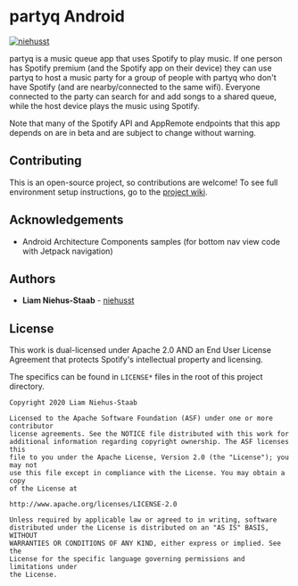 # partyq Android

[![niehusst](https://circleci.com/gh/niehusst/partyq-android.svg?style=svg)](https://app.circleci.com/pipelines/github/niehusst/partyq-android)

partyq is a music queue app that uses Spotify to play music. If one person has Spotify premium (and the Spotify app on their device) they can use partyq to host a music party for a group of people with partyq who don't have Spotify (and are nearby/connected to the same wifi). Everyone connected to the party can search for and add songs to a shared queue, while the host device plays the music using Spotify.
    
Note that many of the Spotify API and AppRemote endpoints that this app depends on are in beta and are subject to change without warning.

## Contributing

This is an open-source project, so contributions are welcome! To see full environment setup instructions, go to the [project wiki](https://github.com/niehusst/partyq-android/wiki/Development-Setup).

## Acknowledgements
* Android Architecture Components samples (for bottom nav view code with Jetpack navigation)

## Authors

* **Liam Niehus-Staab** - [niehusst](https://github.com/niehusst)

## License

This work is dual-licensed under Apache 2.0 AND an End User License Agreement that protects Spotify's intellectual property and licensing.

The specifics can be found in `LICENSE*` files in the root of this project directory.

```
Copyright 2020 Liam Niehus-Staab

Licensed to the Apache Software Foundation (ASF) under one or more contributor 
license agreements. See the NOTICE file distributed with this work for 
additional information regarding copyright ownership. The ASF licenses this 
file to you under the Apache License, Version 2.0 (the "License"); you may not 
use this file except in compliance with the License. You may obtain a copy 
of the License at

http://www.apache.org/licenses/LICENSE-2.0

Unless required by applicable law or agreed to in writing, software 
distributed under the License is distributed on an "AS IS" BASIS, WITHOUT 
WARRANTIES OR CONDITIONS OF ANY KIND, either express or implied. See the 
License for the specific language governing permissions and limitations under 
the License.
```
